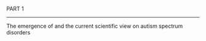 <span id="caliber_link-6" class="caliber1"></span>PART 1 <span id="calibre_link-86" class="caliber1"></span>
-------------------------------------------------- -------------------------------------------------- -------

<span id="caliber_link-87" class="caliber1"></span>The emergence of and the current scientific view on autism spectrum disorders
